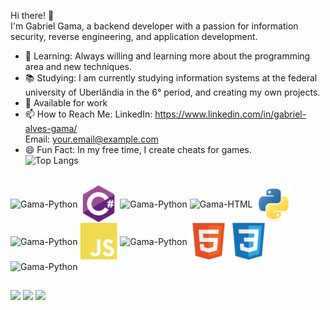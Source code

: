Hi there! 👋<br>
I'm Gabriel Gama, a backend developer with a passion for information security, reverse engineering, and application development.

- 🌱 Learning: Always willing and learning more about the programming area and new techniques.
- 📚 Studying: I am currently studying information systems at the federal university of Uberlândia in the 6° period, and creating my own projects.
- 💼 Available for work
- 📫 How to Reach Me:
LinkedIn: https://www.linkedin.com/in/gabriel-alves-gama/ <br>
Email: your.email@example.com
- 😄 Fun Fact: In my free time, I create cheats for games. <br>
![Top Langs](https://github-readme-stats.vercel.app/api/top-langs/?username=Gabriel-A-Gama&langs_count=4)
<!-- ![Anurag's GitHub stats](https://github-readme-stats.vercel.app/api?username=Gabriel-A-Gama&show_icons=true&theme=onedark)<br>-->
<div style="display: inline_block"><br>
   <img align="center" alt="Gama-Python" height="60" width="60" src="https://cdn.jsdelivr.net/gh/devicons/devicon@latest/icons/cplusplus/cplusplus-original.svg">
   <img align="center" alt="Gama-Csharp" height="60" width="60" src="https://raw.githubusercontent.com/devicons/devicon/master/icons/csharp/csharp-original.svg">
    <img align="center" alt="Gama-Python" height="60" width="60" src="https://cdn.jsdelivr.net/gh/devicons/devicon@latest/icons/c/c-original.svg">
 
   <img align="center" alt="Gama-HTML" height="60" width="60" src="https://cdn.jsdelivr.net/gh/devicons/devicon@latest/icons/php/php-original.svg">
  <img align="center" alt="Gama-Python" height="60" width="60" src="https://raw.githubusercontent.com/devicons/devicon/master/icons/python/python-original.svg">
  <img align="center" alt="Gama-Python" height="60" width="60" src="https://cdn.jsdelivr.net/gh/devicons/devicon@latest/icons/java/java-original-wordmark.svg">

  <img align="center" alt="Gama-Js" height="60" width="60" src="https://raw.githubusercontent.com/devicons/devicon/master/icons/javascript/javascript-plain.svg">
  <img align="center" alt="Gama-Python" height="60" width="60" src="https://cdn.jsdelivr.net/gh/devicons/devicon@latest/icons/mysql/mysql-original-wordmark.svg">
  <img align="center" alt="Gama-HTML" height="60" width="60" src="https://raw.githubusercontent.com/devicons/devicon/master/icons/html5/html5-original.svg">
  <img align="center" alt="Gama-CSS" height="60" width="60" src="https://raw.githubusercontent.com/devicons/devicon/master/icons/css3/css3-original.svg">
  <img align="center" alt="Gama-Python" height="60" width="60" src="https://cdn.jsdelivr.net/gh/devicons/devicon@latest/icons/r/r-original.svg">
 
</div>
  
  ##
 
<div> 
 <!-- <a href="https://www.youtube.com/channel/UC_-uuuZbY0AAt9CViNzvc-Q" target="_blank"><img src="https://img.shields.io/badge/YouTube-FF0000?style=for-the-badge&logo=youtube&logoColor=white" target="_blank"></a>-->
  <!--<a href="https://instagram.com/rafaballerini" target="_blank"><img src="https://img.shields.io/badge/-Instagram-%23E4405F?style=for-the-badge&logo=instagram&logoColor=white" target="_blank"></a>-->
 <!--	<a href="https://www.twitch.tv/rafaballerinii" target="_blank"><img src="https://img.shields.io/badge/Twitch-9146FF?style=for-the-badge&logo=twitch&logoColor=white" target="_blank"></a>-->
 <a href="https://discord.gg/vJM8DaX3QV" target="_blank"><img src="https://img.shields.io/badge/Discord-7289DA?style=for-the-badge&logo=discord&logoColor=white" target="_blank"></a> 
  <a href = "mailto:"><img src="https://img.shields.io/badge/-Gmail-%23333?style=for-the-badge&logo=gmail&logoColor=white" target="_blank"></a>
  <a href="https://www.linkedin.com/in/gabriel-alves-gama/" target="_blank"><img src="https://img.shields.io/badge/-LinkedIn-%230077B5?style=for-the-badge&logo=linkedin&logoColor=white" target="_blank"></a> 
  
</div>
